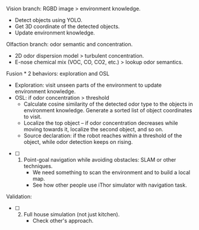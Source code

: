 Vision branch: RGBD image > environment knowledge.
* Detect objects using YOLO.
* Get 3D coordinate of the detected objects.
* Update environment knowledge.

Olfaction branch: odor semantic and concentration.
* 2D odor dispersion model > turbulent concentration.
* E-nose chemical mix (VOC, CO, CO2, etc.) > lookup odor semantics.

Fusion * 2 behaviors: exploration and OSL
* Exploration: visit unseen parts of the environment to update environment knowledge.
* OSL: if odor concentration > threshold
	* Calculate cosine similarity of the detected odor type to the objects in environment knowledge. Generate a sorted list of object coordinates to visit.
	* Localize the top object – if odor concentration decreases while moving towards it, localize the second object, and so on.
  * Source declaration: if the robot reaches within a threshold of the object, while odor detection keeps on rising.

* [ ] 1. Point-goal navigation while avoiding obstacles: SLAM or other techniques.
    	* We need something to scan the environment and to build a local map.
    	* See how other people use iThor simulator with navigation task.
	
Validation:
* [ ] 2. Full house simulation (not just kitchen).
      * Check other's approach.
